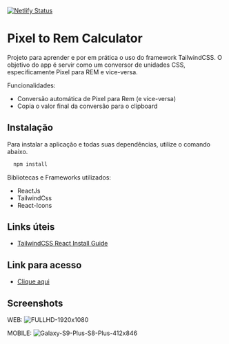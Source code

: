 
[![Netlify Status](https://api.netlify.com/api/v1/badges/8732f220-0d18-40d8-b572-e8831b802bb2/deploy-status)](https://app.netlify.com/sites/pixeltoremcalculator/deploys)
# Pixel to Rem Calculator

Projeto para aprender e por em prática o uso do framework TailwindCSS. O objetivo do app é servir como um conversor de unidades CSS, especificamente Pixel para REM e vice-versa.

Funcionalidades:
* Conversão automática de Pixel para Rem (e vice-versa)
* Copia o valor final da conversão para o clipboard

## Instalação

Para instalar a aplicação e todas suas dependências, utilize o comando abaixo.

```bash
  npm install 
```
    
Bibliotecas e Frameworks utilizados:
* ReactJs
* TailwindCss
* React-Icons

## Links úteis

 - [TailwindCSS React Install Guide](https://tailwindcss.com/docs/guides/create-react-app)

## Link para acesso

 - [Clique aqui](https://pixeltoremcalculator.netlify.app/)
 
## Screenshots

WEB:
![FULLHD-1920x1080](https://user-images.githubusercontent.com/85001250/177052662-5122c54f-6718-427b-90f8-686955441adc.png)

MOBILE:
![Galaxy-S9-Plus-S8-Plus-412x846](https://user-images.githubusercontent.com/85001250/177052686-b2606401-2166-456e-95ae-22e7c5f02902.png)


